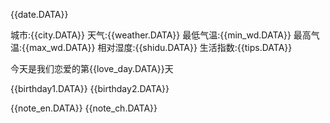{{date.DATA}} 

城市:{{city.DATA}} 
天气:{{weather.DATA}} 
最低气温:{{min_wd.DATA}} 
最高气温:{{max_wd.DATA}} 
相对湿度:{{shidu.DATA}} 
生活指数:{{tips.DATA}} 
 
今天是我们恋爱的第{{love_day.DATA}}天 

{{birthday1.DATA}} 
{{birthday2.DATA}}


{{note_en.DATA}} 
{{note_ch.DATA}}
